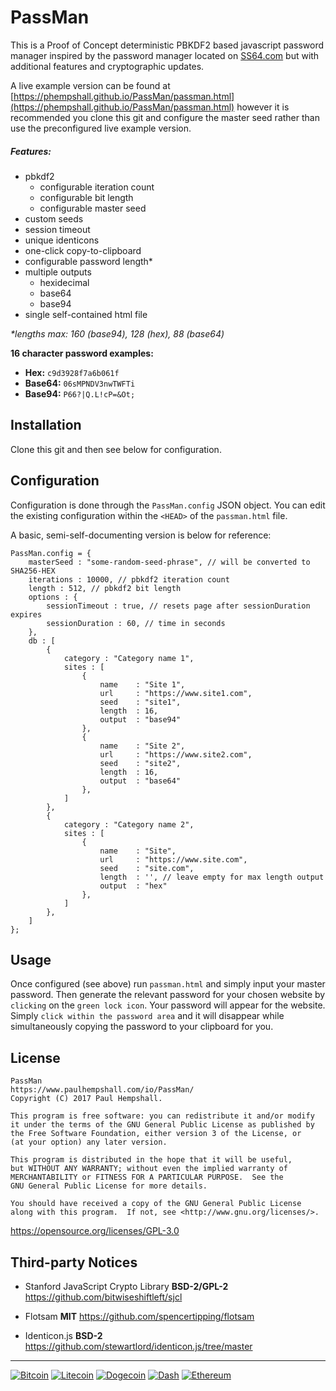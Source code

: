 # PassMan 


This is a Proof of Concept deterministic PBKDF2 based javascript password manager inspired by the password manager located on [SS64.com](https://ss64.com/pass/) but with additional features and cryptographic updates.

A live example version can be found at [https://phempshall.github.io/PassMan/passman.html](https://phempshall.github.io/PassMan/passman.html) however it is recommended you clone this git and configure the master seed rather than use the preconfigured live example version.


##### Features:

- pbkdf2
	- configurable iteration count
	- configurable bit length
	- configurable master seed
- custom seeds
- session timeout
- unique identicons
- one-click copy-to-clipboard
- configurable password length*
- multiple outputs
	- hexidecimal
	- base64
	- base94
- single self-contained html file

*\*lengths max: 160 (base94), 128 (hex), 88 (base64)*


**16 character password examples:**

 - **Hex:** `c9d3928f7a6b061f`
 - **Base64:** `06sMPNDV3nwTWFTi`
 - **Base94:** `P66?|Q.L!cP=&Ot;`


## Installation

Clone this git and then see below for configuration.


## Configuration

Configuration is done through the `PassMan.config` JSON object. You can edit the existing configuration within the `<HEAD>` of the `passman.html` file.

A basic, semi-self-documenting version is below for reference:

```
PassMan.config = {
	masterSeed : "some-random-seed-phrase", // will be converted to SHA256-HEX
	iterations : 10000, // pbkdf2 iteration count
	length : 512, // pbkdf2 bit length
	options : {
		sessionTimeout : true, // resets page after sessionDuration expires
		sessionDuration : 60, // time in seconds
	},
	db : [
		{
			category : "Category name 1",
			sites : [
				{
					name    : "Site 1",
					url     : "https://www.site1.com",
					seed    : "site1",
					length  : 16,
					output  : "base94"
				},
				{
					name    : "Site 2",
					url     : "https://www.site2.com",
					seed    : "site2",
					length  : 16,
					output  : "base64"
				},
			]
		},
		{
			category : "Category name 2",
			sites : [
				{
					name    : "Site",
					url     : "https://www.site.com",
					seed    : "site.com",
					length  : '', // leave empty for max length output
					output  : "hex"
				},
			]
		},
	]
};
```

## Usage

Once configured (see above) run `passman.html` and simply input your master password. Then generate the relevant password for your chosen website by `clicking` on the `green lock icon`. Your password will appear for the website. Simply `click within the password area` and it will disappear while simultaneously copying the password to your clipboard for you.



## License

```
PassMan
https://www.paulhempshall.com/io/PassMan/
Copyright (C) 2017 Paul Hempshall.

This program is free software: you can redistribute it and/or modify
it under the terms of the GNU General Public License as published by
the Free Software Foundation, either version 3 of the License, or
(at your option) any later version.

This program is distributed in the hope that it will be useful,
but WITHOUT ANY WARRANTY; without even the implied warranty of
MERCHANTABILITY or FITNESS FOR A PARTICULAR PURPOSE.  See the
GNU General Public License for more details.

You should have received a copy of the GNU General Public License
along with this program.  If not, see <http://www.gnu.org/licenses/>.
```

https://opensource.org/licenses/GPL-3.0


## Third-party Notices

- Stanford JavaScript Crypto Library **BSD-2/GPL-2** https://github.com/bitwiseshiftleft/sjcl

- Flotsam **MIT** https://github.com/spencertipping/flotsam

- Identicon.js **BSD-2** https://github.com/stewartlord/identicon.js/tree/master



---
[![Bitcoin](https://img.shields.io/badge/donations-Bitcoin-orange.svg)](https://blockchain.info/address/1K1AhrU5JS8euypB3Vw2iGxXqsbwcf9kxN)   [![Litecoin](https://img.shields.io/badge/donations-Litecoin-lightgrey.svg)](http://ltc.blockr.io/address/info/LLowTnsW4d3uymbZiiFZLUkejZCcdcmW6F)   [![Dogecoin](https://img.shields.io/badge/donations-Dogecoin-yellow.svg)](https://dogechain.info/address/DGB5acV5rfEZaovAM1PNHmbbecrrwb1jsG)   [![Dash](https://img.shields.io/badge/donations-Dash-blue.svg)](https://explorer.dash.org/address/XpRyt7DGjprwZxV5Bqh9y2WmBzWaKPmqX5)    [![Ethereum](https://img.shields.io/badge/donations-Ethereum-93a1c6.svg)](https://etherscan.io/address/0xe8b4f8842bf14b9a4ce675461153ea21ca742bc7)

